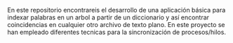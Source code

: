 En este repositorio encontrareis el desarrollo de una aplicación básica para indexar palabras en un arbol a partir de un diccionario y así encontrar coincidencias en cualquier otro archivo de texto plano. En este proyecto se han empleado diferentes tecnicas para la sincronización de procesos/hilos.
